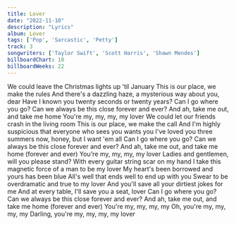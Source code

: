 ```yaml
---
title: Lover
date: "2022-11-10"
description: "Lyrics"
album: Lover
tags: ['Pop', 'Sarcastic', 'Petty']
track: 3
songwriters: ['Taylor Swift', 'Scott Harris', 'Shawn Mendes']
billboardChart: 10
billboardWeeks: 22
---
```


We could leave the Christmas lights up 'til January
This is our place, we make the rules
And there's a dazzling haze, a mysterious way about you, dear
Have I known you twenty seconds or twenty years?
Can I go where you go?
Can we always be this close forever and ever?
And ah, take me out, and take me home
You're my, my, my, my lover
We could let our friends crash in the living room
This is our place, we make the call
And I'm highly suspicious that everyone who sees you wants you
I've loved you three summers now, honey, but I want 'em all
Can I go where you go?
Can we always be this close forever and ever?
And ah, take me out, and take me home (forever and ever)
You're my, my, my, my lover
Ladies and gentlemen, will you please stand?
With every guitar string scar on my hand
I take this magnetic force of a man to be my lover
My heart's been borrowed and yours has been blue
All's well that ends well to end up with you
Swear to be overdramatic and true to my lover
And you'll save all your dirtiest jokes for me
And at every table, I'll save you a seat, lover
Can I go where you go?
Can we always be this close forever and ever?
And ah, take me out, and take me home (forever and ever)
You're my, my, my, my
Oh, you're my, my, my, my
Darling, you're my, my, my, my lover
